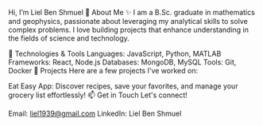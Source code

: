 Hi, I’m Liel Ben Shmuel 👋
About Me ✨
I am a B.Sc. graduate in mathematics and geophysics, passionate about leveraging my analytical skills to solve complex problems. I love building projects that enhance understanding in the fields of science and technology.

🔧 Technologies & Tools
Languages: JavaScript, Python, MATLAB
Frameworks: React, Node.js
Databases: MongoDB, MySQL
Tools: Git, Docker
🚀 Projects
Here are a few projects I've worked on:

Eat Easy App: Discover recipes, save your favorites, and manage your grocery list effortlessly!
📫 Get in Touch
Let's connect!

Email: liel1939@gmail.com
LinkedIn: Liel Ben Shmuel
